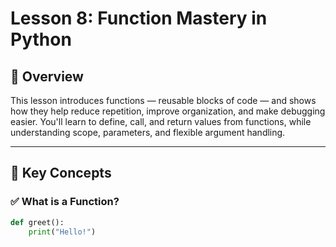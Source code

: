 # Lesson 8: Function Mastery in Python

## 📌 Overview
This lesson introduces functions — reusable blocks of code — and shows how they help reduce repetition, improve organization, and make debugging easier. You'll learn to define, call, and return values from functions, while understanding scope, parameters, and flexible argument handling.

---

## 🧠 Key Concepts

### ✅ What is a Function?

```python
def greet():
    print("Hello!")
